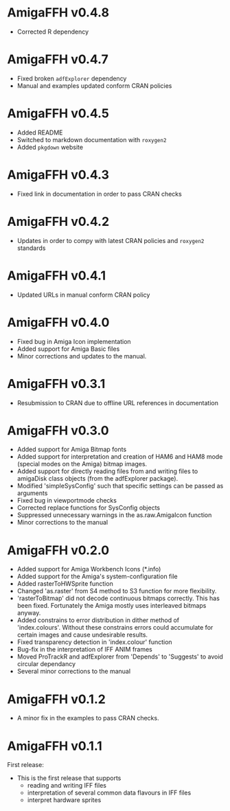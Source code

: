 AmigaFFH v0.4.8
=============

 * Corrected R dependency

AmigaFFH v0.4.7
=============

 * Fixed broken `adfExplorer` dependency
 * Manual and examples updated conform CRAN policies

AmigaFFH v0.4.5
=============

 * Added README
 * Switched to markdown documentation with `roxygen2`
 * Added `pkgdown` website

AmigaFFH v0.4.3
=============

 * Fixed link in documentation in order to pass CRAN
   checks

AmigaFFH v0.4.2
=============

 * Updates in order to compy with latest CRAN policies
   and `roxygen2` standards

AmigaFFH v0.4.1
=============

 * Updated URLs in manual conform CRAN policy

AmigaFFH v0.4.0
=============

 * Fixed bug in Amiga Icon implementation
 * Added support for Amiga Basic files
 * Minor corrections and updates to the manual.

AmigaFFH v0.3.1
=============

 * Resubmission to CRAN due to offline URL references in documentation

AmigaFFH v0.3.0
=============

 * Added support for Amiga Bitmap fonts
 * Added support for interpretation and creation of
   HAM6 and HAM8 mode (special modes on the Amiga) bitmap images.
 * Added support for directly reading files from and writing files to
   amigaDisk class objects (from the adfExplorer package).
 * Modified 'simpleSysConfig' such that specific settings can be
   passed as arguments
 * Fixed bug in viewportmode checks
 * Corrected replace functions for SysConfig objects
 * Suppressed unnecessary warnings in the as.raw.AmigaIcon function
 * Minor corrections to the manual

AmigaFFH v0.2.0
=============

 * Added support for Amiga Workbench Icons (*.info)
 * Added support for the Amiga's system-configuration file
 * Added rasterToHWSprite function
 * Changed 'as.raster' from S4 method to S3 function
   for more flexibility.
 * 'rasterToBitmap' did not decode continuous bitmaps
   correctly. This has been fixed. Fortunately the Amiga
   mostly uses interleaved bitmaps anyway.
 * Added constrains to error distribution in dither method
   of 'index.colours'. Without these constrains errors could
   accumulate for certain images and cause undesirable results.
 * Fixed transparency detection in 'index.colour' function
 * Bug-fix in the interpretation of IFF ANIM frames
 * Moved ProTrackR and adfExplorer from 'Depends' to 'Suggests'
   to avoid circular dependancy
 * Several minor corrections to the manual

AmigaFFH v0.1.2
=============

 * A minor fix in the examples to pass CRAN checks.

AmigaFFH v0.1.1
=============

First release:

 * This is the first release that supports
   - reading and writing IFF files
   - interpretation of several common data flavours in IFF files
   - interpret hardware sprites